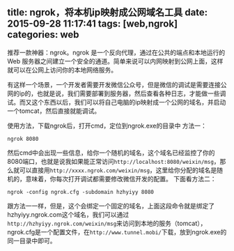 title: ngrok，将本机ip映射成公网域名工具
date: 2015-09-28 11:17:41
tags: [web,ngrok]
categories: web
---
推荐一款神器：ngrok。ngrok 是一个反向代理，通过在公共的端点和本地运行的 Web 服务器之间建立一个安全的通道。简单来说可以内网映射到公网上面，这样就可以在公网上访问你的本地网络服务。
<!--more-->
有这样一个场景，一个开发者需要开发微信公众号，但是微信的调试是需要连接公网的ip的，也就是说，我们需要部署到服务器，然后查看各种日志，才能做一些调试。而又这个东西以后，我们可以将自己电脑的ip映射成一个公网的域名，并启动一个tomcat，然后直接就能调试。

使用方法，下载ngrok后，打开cmd，定位到ngrok.exe的目录中
方法一：
```
ngrok 8080
```
然后cmd中会出现一些信息，给你一个随机的域名，这个域名已经监控了你的8080端口，也就是说我如果能正常访问`http://localhost:8080/weixin/msg`，那么就可以直接用`http://xxxx.ngrok.com/weixin/msg`，这里给你分配的域名是随机的，意味着，你每次打开调试都需要修改微信开发的配置。
下面看方法二：
```
ngrok -config ngrok.cfg -subdomain hzhyiyy 8080
```
跟方法一一样，但是，这个会绑定一个固定的域名，上面这段命令就是绑定了hzhyiyy.ngrok.com这个域名，我们可以通过`http://hzhyiyy.ngrok.com/weixin/msg`来访问到本地的服务（tomcat），ngrok.cfg是一个配置文件，在`http://www.tunnel.mobi/`下载，放到ngrok.exe的同一目录中即可。